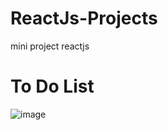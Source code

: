 # ReactJs-Projects
mini project reactjs <br/>  
 # To Do List
 ![image](https://user-images.githubusercontent.com/63847215/153717884-cab090b3-7175-47db-98ba-9eb27a112006.png)
